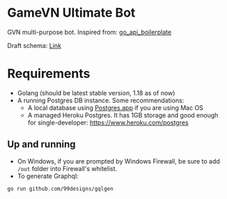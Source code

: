 # GameVN Ultimate Bot

GVN multi-purpose bot. Inspired from: [go_api_boilerplate](https://github.com/yhagio/go_api_boilerplate)

Draft schema: [Link](https://drawsql.app/clip-sub/diagrams/gin-sample)


# Requirements

- Golang (should be latest stable version, 1.18 as of now)
- A running Postgres DB instance. Some recommendations:
  - A local database using [Postgres.app](https://postgresapp.com/) if you are using Mac OS
  - A managed Heroku Postgres. It has 1GB storage and good enough for single-developer: https://www.heroku.com/postgres

## Up and running

* On Windows, if you are prompted by Windows Firewall, be sure to add `/out` folder into Firewall's whitelist.
* To generate Graphql:

```
go run github.com/99designs/gqlgen
```
